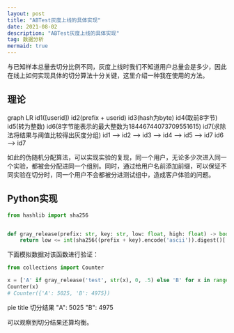 ```yaml
---
layout: post
title: "ABTest灰度上线的具体实现"
date: 2021-08-02
description: "ABTest灰度上线的具体实现"
tag: 数据分析
mermaid: true
---
```


与已知样本总量去切分比例不同，灰度上线时我们不知道用户总量会是多少，因此在线上如何实现具体的切分算法十分关键，这里介绍一种我在使用的方法。

## 理论

<div class="mermaid">
graph LR
    id1([userid])
    id2(prefix + userid)
    id3(hash为byte)
    id4(取前8字节)
    id5(转为整数)
    id6(8字节能表示的最大整数为18446744073709551615)
    id7(求除法将结果与阈值比较得出灰度分组)
    id1 --> id2 --> id3 --> id4 --> id5 --> id7
    id6 --> id7
</div>

如此的伪随机分配算法，可以实现实验的复现，同一个用户，无论多少次进入同一个实验，都被会分配进同一个组别。同时，通过给用户名前添加前缀，可以保证不同实验在切分时，同一个用户不会都被分进测试组中，造成客户体验的问题。

## Python实现

```python
from hashlib import sha256


def gray_release(prefix: str, key: str, low: float, high: float) -> bool:
    return low <= int(sha256((prefix + key).encode('ascii')).digest()[:8].hex(), 16) / (0xffffffffffffffff + 1) < high
```

下面模拟数据对该函数进行验证：

```python
from collections import Counter

x = ['A' if gray_release('test', str(x), 0, .5) else 'B' for x in range(10000)]
Counter(x)
# Counter({'A': 5025, 'B': 4975})
```

<div class="mermaid">
pie title 切分结果
    "A": 5025
    "B": 4975
</div>

可以观察到切分结果还算均衡。

